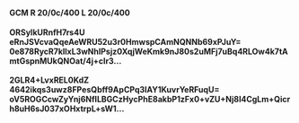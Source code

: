 #### GCM R 20/0c/400 L 20/0c/400
**ORSylkURnfH7rs4U**<br/>**eRnJSVcvaQqeAeWRU52u3r0HmwspCAmNQNNb69xPJuY=**<br/>**0e878RycR7kllxL3wNhlPsjz0XqjWeKmk9nJ80s2uMFj7uBq4RLOw4k7tAmtGspnMUkQNOat/4j+cIr3...**<br/><br/>
**2GLR4+LvxREL0KdZ**<br/>**4642ikqs3uwz8FPesQbff9ApCPq3lAY1KuvrYeRFuqU=**<br/>**oV5ROGCcwZyYnj6NfILBGCzHycPhE8akbP1zFx0+vZU+Nj8l4CgLm+Qicrh8uH6sJ037xOHxtrpL+sW1...**